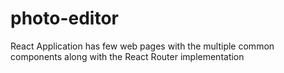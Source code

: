 # photo-editor
React Application has few web pages with the multiple common components along with the React Router implementation
